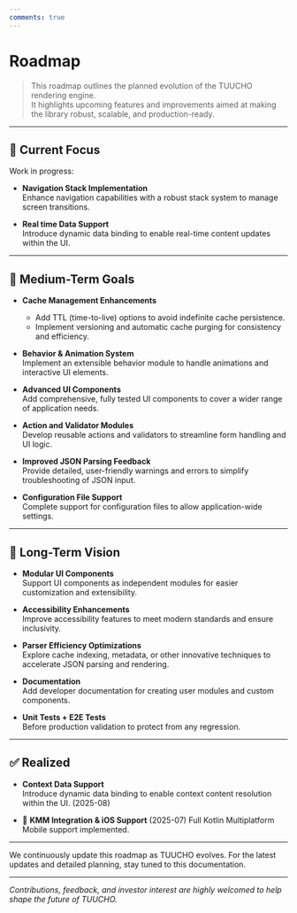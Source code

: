 ```yaml
---
comments: true
---
```


# Roadmap

> This roadmap outlines the planned evolution of the TUUCHO rendering engine.  
> It highlights upcoming features and improvements aimed at making the library robust, scalable, and production-ready.

---

## 🚧 Current Focus

Work in progress:

- **Navigation Stack Implementation**  
  Enhance navigation capabilities with a robust stack system to manage screen transitions.

- **Real time Data Support**  
  Introduce dynamic data binding to enable real-time content updates within the UI.

---

## 🎯 Medium-Term Goals

- **Cache Management Enhancements**
  - Add TTL (time-to-live) options to avoid indefinite cache persistence.
  - Implement versioning and automatic cache purging for consistency and efficiency.

- **Behavior & Animation System**  
  Implement an extensible behavior module to handle animations and interactive UI elements.

- **Advanced UI Components**  
  Add comprehensive, fully tested UI components to cover a wider range of application needs.

- **Action and Validator Modules**  
  Develop reusable actions and validators to streamline form handling and UI logic.

- **Improved JSON Parsing Feedback**  
  Provide detailed, user-friendly warnings and errors to simplify troubleshooting of JSON input.

- **Configuration File Support**  
  Complete support for configuration files to allow application-wide settings.

---

## 🚀 Long-Term Vision

- **Modular UI Components**  
  Support UI components as independent modules for easier customization and extensibility.

- **Accessibility Enhancements**  
  Improve accessibility features to meet modern standards and ensure inclusivity.

- **Parser Efficiency Optimizations**  
  Explore cache indexing, metadata, or other innovative techniques to accelerate JSON parsing and rendering.

- **Documentation**  
  Add developer documentation for creating user modules and custom components.

- **Unit Tests + E2E Tests**  
  Before production validation to protect from any regression.

---

## ✅ Realized

- **Context Data Support**  
  Introduce dynamic data binding to enable context content resolution within the UI. (2025-08)

- 🎉 **KMM Integration & iOS Support** (2025-07)
  Full Kotlin Multiplatform Mobile support implemented.

---

We continuously update this roadmap as TUUCHO evolves. For the latest updates and detailed planning, stay tuned to this documentation.

---

*Contributions, feedback, and investor interest are highly welcomed to help shape the future of TUUCHO.*
